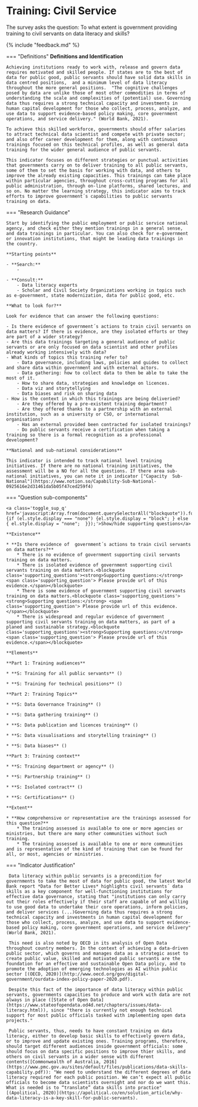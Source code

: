 # Training: Civil Service

The survey asks the question: To what extent is government providing training to civil servants on data literacy and skills? 

{% include "feedback.md" %}


    
=== "Definitions"
    **Definitions and Identification**
    
    Achieving institutions ready to work with, release and govern data requires motivated and skilled people. If states are to the best of data for public good, public servants should have solid data skills in data centred positions,  and a minimum level of data literacy throughout the more general positions.  "The cognitive challenges posed by data are unlike those of most other commodities in terms of understanding the scale and complexities of (potential) use. Governing data thus requires a strong technical capacity and investments in human capital development for those who collect, process, analyze, and use data to support evidence-based policy making, core government operations, and service delivery." (World Bank, 2021).
    
    To achieve this skilled workforce, governments should offer salaries to attract technical data scientist and compete with private sector; and also offer career development for them, along with continuous trainings focused on this technical profiles, as well as general data training for the wider general audience of public servants. 
    
    This indicator focuses on different strategies or punctual activities that governments carry on to deliver training to all public servants, some of them to set the basis for working with data, and others to improve the already existing capacities. This trainings can take place within particular agencies, throughout cross-cutting programs for all public administration, through on-line platforms, shared lectures, and so on. No matter the learning strategy, this indicator aims to track efforts to improve government´s capabilities to public servants training on data.
    
=== "Research Guidance"
    
    Start by identifying the public employment or public service national agency, and check either they mention trainings in a general sense, and data trainings in particular. You can also check for e-government or innovation institutions, that might be leading data trainings in the country.
    
    **Starting points**
    
    - **Search:**
        - 
    
    - **Consult:**
        - Data literacy experts
        - Scholar and Civil Society Organizations working in topics such as e-government, state modernization, data for public good, etc.
    
    **What to look for?**
    
    Look for evidence that can answer the following questions:
    
    - Is there evidence of government´s actions to train civil servants on data matters? If there is evidence, are they isolated efforts or they are part of a wider strategy?
    - Are this data trainings targeting a general audience of public servants or are only focused on data scientist and other profiles already working intensively with data?
    - What kinds of topics this training refer to?
        - Data governance, including laws, policies and guides to collect and share data within government and with external actors.
        - Data gathering: how to collect data to then be able to take the most of it.
        - How to share data, strategies and knowledge on licences.
        - Data viz and storytellying
        - Data biases and risk on sharing data
    - How is the context in which this trainings are being deliveried?
        - Are they offered by a pre-existent training department?
        - Are they offered thanks to a partnership with an external institution, such as a university or CSO, or international organisations?
        - Has an external provided been contracted for isolated trainings?
        - Do public servants receive a certification when taking a training so there is a formal recognition as a professional development?
    
    **National and sub-national considerations**
    
    This indicator is intended to track national level training initiatives. If there are no national training initiatives, the assessment will be a NO for all the questions. If there area sub-national initiatives, you can note it in indicator ["Capacity  Sub-National"](https://www.notion.so/Capability-Sub-National-0925616e2d31461da5b05f47ced259f4)

=== "Question sub-components"

    <a class='toggle_sup_q' href='javascript:Array.from(document.querySelectorAll("blockquote")).forEach(function(el) {if (el.style.display === "none") {el.style.display = "block"; } else { el.style.display = "none";  }});'>Show/hide supporting questions</a>
    
    **Existence**
    
    * **Is there evidence of  government´s actions to train civil servants on data matters?**
        * There is no evidence of government supporting civil servants training on data matters.
        * There is isolated evidence of government supporting civil servants training on data matters.<blockquote class='supporting_questions'><strong>Supporting questions:</strong> <span class='supporting_question'> Please provide url of this evidence.</span></blockquote>
        * There is some evidence of government supporting civil servants training on data matters.<blockquote class='supporting_questions'><strong>Supporting questions:</strong> <span class='supporting_question'> Please provide url of this evidence.</span></blockquote>
        * There is widespread and regular evidence of government  supporting civil servants training on data matters, as part of a planed and sustainable strategy.<blockquote class='supporting_questions'><strong>Supporting questions:</strong> <span class='supporting_question'> Please provide url of this evidence.</span></blockquote>
    
    **Elements**
    
    **Part 1: Training audiences**
    
    * **S: Training for all public servants** ()
    
    * **S: Training for technical positions** ()
    
    **Part 2: Training Topics**
    
    * **S: Data Governance Training** ()
    
    * **S: Data gathering training** ()
    
    * **S: Data publication and licences training** ()
    
    * **S: Data visualisations and storytelling training** ()
    
    * **S: Data biases** ()
    
    **Part 3: Training context**
    
    * **S: Training department or agency** ()
    
    * **S: Partnership training** ()
    
    * **S: Isolated contract** ()
    
    * **S: Certifications** ()
    
    **Extent**
    
    * **How comprehensive or representative are the trainings assessed for this question?**
        * The training assessed is available to one or more agencies or ministries, but there are many other communities without such training.
        * The training assessed is available to one or more communities and is representative of the kind of training that can be found for all, or most, agencies or ministries.


=== "Indicator Justification"


     Data literacy within public servants is a precondition for governments to take the most of data for public good, the latest World Bank report *Data for Better Lives* highlights civil servants´ data skills as a key component for well-functioning institutions for effective data governance, stating that "institutions can only carry out their roles effectively if their staff are capable of and willing to use good data to undertake their core operations, inform policies, and deliver services (...)Governing data thus requires a strong technical capacity and investments in human capital development for those who collect, process, analyze, and use data to support evidence-based policy making, core government operations, and service delivery"(World Bank, 2021). 
     
     This need is also noted by OECD in its analysis of Open Data throughout country members. In the context of achieving a data-driven public sector, which governs and manages data as a strategic asset to create public value, skilled and motivated public servants are the foundation for an effective and sustainable Open Data policy, and to promote the adoption of emerging technologies as AI within public sector [(OECD, 2020)](http://www.oecd.org/gov/digital-government/ourdata-index-policy-paper-2020.pdf).
     
     Despite this fact of the importance of data literacy within public servants, governments capacities to produce and work with data are not always in place ([State of Open Data](https://www.stateofopendata.od4d.net/chapters/issues/data-literacy.html)), since "there is currently not enough technical support for most public officials tasked with implementing open data projects."
     
     Public servants, thus, needs to have constant training on data literacy, either to develop basic skills to effectively govern data, or to improve and update existing ones. Training programs, therefore, should target different audiences inside government officials: some should focus on data specific positions to improve thier skills, and others on civil servants in a wider sense with different contents([Commonwealth of Australia, 2016](https://www.pmc.gov.au/sites/default/files/publications/data-skills-capability.pdf)): "We need to understand the different degrees of data literacy required for each public position. We can’t expect all public officials to become data scientists overnight and nor do we want this. What is needed is to “translate” data skills into practice" [(Apolitical, 2020)](https://apolitical.co/en/solution_article/why-data-literacy-is-a-key-skill-for-public-servants).